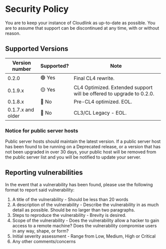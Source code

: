 # Security Policy
You are to keep your instance of Cloudlink as up-to-date as possible. You are to assume that support can be discontinued at any time, with or without reason. 

## Supported Versions
| Version number    | Supported? | Note                                                                 |
|-------------------|------------|----------------------------------------------------------------------|
| 0.2.0             | 🟢 Yes     | Final CL4 rewrite.                                                   | 
| 0.1.9.x           | 🟡 Yes     | CL4 Optimized. Extended support will be offered to upgrade to 0.2.0. |
| 0.1.8.x           | 🔴 No      | Pre-CL4 optimized. EOL.                                              |
| 0.1.7.x and older | 🔴 No      | CL3/CL Legacy - EOL.                                                 |

### Notice for public server hosts
Public server hosts should maintain the latest version. If a public server host has been found to be running on a Deprecated release, or a version that has not been upgraded in over 30 days, your public host will be removed from the public server list and you will be notified to update your server.

## Reporting vulnerabilities
In the event that a vulnerability has been found, please use the following format to report said vulnerability:

1. A title of the vulnerability - Should be less than 20 words
2. A description of the vulnerability - Describe the vulnerability in as much detail as possible. Should be no larger than two paragraphs.
3. Steps to reproduce the vulnerability - Brevity is desired.
4. Scope of the vulnerability - Does the vulnerability allow a hacker to gain access to a remote machine? Does the vulnerability compromise users in any way, shape, or form?
5. Initial severity assessment - Range from Low, Medium, High or Critical
6. Any other comments/concerns
